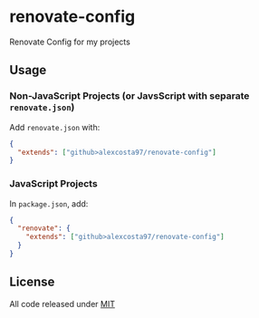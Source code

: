 # renovate-config

Renovate Config for my projects

## Usage

### Non-JavaScript Projects (or JavsScript with separate `renovate.json`)

Add `renovate.json` with:

```json
{
  "extends": ["github>alexcosta97/renovate-config"]
}
```

### JavaScript Projects

In `package.json`, add:

```json
{
  "renovate": {
    "extends": ["github>alexcosta97/renovate-config"]
  }
}
```

## License

All code released under [MIT]

[mit]: https://github.com/alexcosta97/renovate-config/blob/master/LICENSE